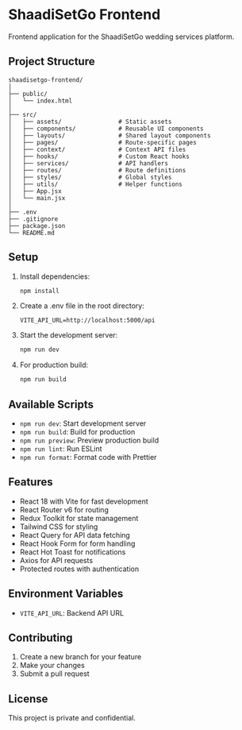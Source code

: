 # ShaadiSetGo Frontend

Frontend application for the ShaadiSetGo wedding services platform.

## Project Structure

```
shaadisetgo-frontend/
│
├── public/
│   └── index.html
│
├── src/
│   ├── assets/                # Static assets
│   ├── components/            # Reusable UI components
│   ├── layouts/               # Shared layout components
│   ├── pages/                 # Route-specific pages
│   ├── context/               # Context API files
│   ├── hooks/                 # Custom React hooks
│   ├── services/              # API handlers
│   ├── routes/                # Route definitions
│   ├── styles/                # Global styles
│   ├── utils/                 # Helper functions
│   ├── App.jsx               
│   └── main.jsx              
│
├── .env
├── .gitignore
├── package.json
└── README.md
```

## Setup

1. Install dependencies:
   ```bash
   npm install
   ```

2. Create a .env file in the root directory:
   ```
   VITE_API_URL=http://localhost:5000/api
   ```

3. Start the development server:
   ```bash
   npm run dev
   ```

4. For production build:
   ```bash
   npm run build
   ```

## Available Scripts

- `npm run dev`: Start development server
- `npm run build`: Build for production
- `npm run preview`: Preview production build
- `npm run lint`: Run ESLint
- `npm run format`: Format code with Prettier

## Features

- React 18 with Vite for fast development
- React Router v6 for routing
- Redux Toolkit for state management
- Tailwind CSS for styling
- React Query for API data fetching
- React Hook Form for form handling
- React Hot Toast for notifications
- Axios for API requests
- Protected routes with authentication

## Environment Variables

- `VITE_API_URL`: Backend API URL

## Contributing

1. Create a new branch for your feature
2. Make your changes
3. Submit a pull request

## License

This project is private and confidential. 